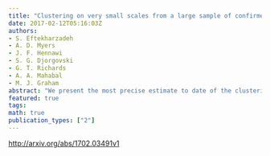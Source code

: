 ```yaml
---
title: "Clustering on very small scales from a large sample of confirmed quasar   pairs: Does quasar clustering track from Mpc to kpc scales?"
date: 2017-02-12T05:16:03Z
authors:
- S. Eftekharzadeh
- A. D. Myers
- J. F. Hennawi
- S. G. Djorgovski
- G. T. Richards
- A. A. Mahabal
- M. J. Graham
abstract: "We present the most precise estimate to date of the clustering of quasars on very small scales, based on a sample of 47 binary quasars with magnitudes of $g<20.85$ and proper transverse separations of $sim 25,h^{-1}$,kpc. Our sample of binary quasars, which is about 6 times larger than any previous spectroscopically confirmed sample on these scales, is targeted using a Kernel Density Estimation technique (KDE) applied to Sloan Digital Sky Survey (SDSS) imaging over most of the SDSS area. Our sample is  arcseccomplete arcsec in that all of the KDE target pairs with $17.0 lesssim R lesssim 36.2,h^{-1}$,kpc in our area of interest have been spectroscopically confirmed from a combination of previous surveys and our own long-slit observational campaign. We catalogue 230 candidate quasar pairs with angular separations of $<8arcsec$, from which our binary quasars were identified. We determine the projected correlation function of quasars ($bar W_{rm p}$) in four bins of proper transverse scale over the range $17.0 lesssim R lesssim 36.2,h^{-1}$,kpc. The implied small-scale quasar clustering amplitude from the projected correlation function, integrated across our entire redshift range, is $A=24.1pm3.6$ at $sim 26.6 ~h^{-1}$,kpc. Our sample is the first spectroscopically confirmed sample of quasar pairs that is sufficiently large to study how quasar clustering evolves with redshift at $sim 25 ~h^{-1}$ kpc. We find that empirical descriptions of how quasar clustering evolves with redshift at $sim 25 ~h^{-1}$ Mpc also adequately describe the evolution of quasar clustering at $sim 25 ~h^{-1}$ kpc."
featured: true
tags:
math: true
publication_types: ["2"]
---
```

http://arxiv.org/abs/1702.03491v1
